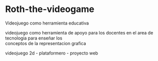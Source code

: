 # Roth-the-videogame
Videojuego como herramienta educativa

videojuego como herramienta de apoyo para los docentes en el area de tecnologia para enseñar los  
conceptos de la representacion grafica

videojuego 2d - plataformero - proyecto web
